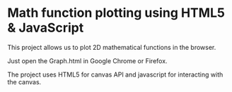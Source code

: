 # Math function plotting using HTML5 &amp; JavaScript

This project allows us to plot 2D mathematical functions in the browser.

Just open the Graph.html in Google Chrome or Firefox.

The project uses HTML5 for canvas API and javascript for interacting with the canvas.
